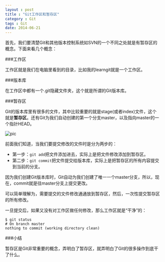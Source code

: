 ```yaml
---
layout : post
title : "Git工作区和暂存区"
category : Git
tags : Git
date: 2014-06-21
---
```

首先，我们要清楚Git和其他版本控制系统如SVN的一个不同之处就是有暂存区的概念。下面来看几个概念：

###工作区

工作区就是我们在电脑里看到的目录，比如我的learngit就是一个工作区。

###版本库

在工作区中都有一个.git隐藏文件夹，这个就是所谓的Git版本库。

###暂存区

Git的版本库里有很多的文件，其中比较重要的就是stage(或者index)文件，这个就是**暂存区**。还有Git为我们自动创建的第一个分支master，以及指向master的一个指针HEAD。

<!--more-->

![pic](http://ww1.sinaimg.cn/mw690/bd5a4d63gw1ehlvgkz640j20cq06i74g.jpg)

前面我们知道，当我们要提交修改的文件时是分为两步的：

* 第一步：`git add`把文件添加进去，实际上是把文件修改添加到暂存区。
* 第二步：`git commit`把文件提交给版本库，实际上是把暂存区的所有内容提交到当前的分支。


因为我们创建Git版本库时，Git自动为我们创建了唯一一个master分支，所以，现在，commit就是往master分支上提交更改。

可以简单理解为，需要提交的文件修改通通放到暂存区，然后，一次性提交暂存区的所有修改。

一旦提交后，如果又没有对工作区做任何修改，那么工作区就是“干净”的：

	$ git status
	# On branch master
	nothing to commit (working directory clean)

###小结

暂存区是Git非常重要的概念，弄明白了暂存区，就弄明白了Git的很多操作到底干了什么。

